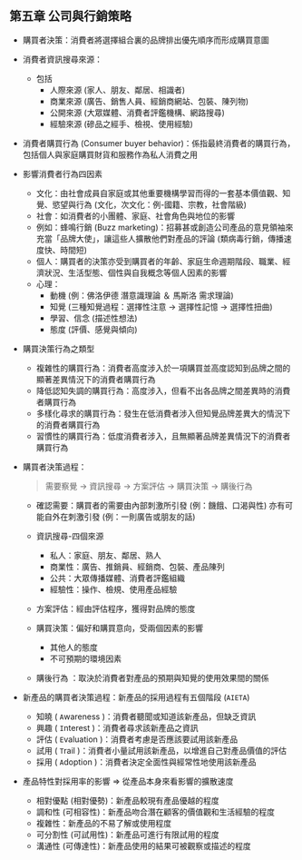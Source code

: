 ## 第五章 公司與行銷策略

* 購買者決策：消費者將選擇組合裏的品牌排出優先順序而形成購買意圖

* 消費者資訊搜尋來源：
  * 包括
    * 人際來源 (家人、朋友、鄰居、相識者)
    * 商業來源 (廣告、銷售人員、經銷商網站、包裝、陳列物)
    * 公開來源 (大眾媒體、消費者評鑑機構、網路搜尋)
    * 經驗來源 (磣品之經手、檢視、使用經驗)

* 消費者購買行為 (Consumer buyer behavior)：係指最終消費者的購買行為，包括個人與家庭購買財貨和服務作為私人消費之用

* 影響消費者行為四因素
  * 文化：由社會成員自家庭或其他重要機構學習而得的一套基本價值觀、知覺、慾望與行為 (文化，次文化：例-國籍、宗教，社會階級)
  * 社會：如消費者的小團體、家庭、社會角色與地位的影響
  * 例如：蜂鳴行銷 (Buzz marketing)：招募甚或創造公司產品的意見領袖來充當「品牌大使」，讓這些人擴散他們對產品的評論 (類病毒行銷，傳播速度快、時間短)
  * 個人：購買者的決策亦受到購買者的年齡、家庭生命週期階段、職業、經濟狀況、生活型態、個性與自我概念等個人因素的影響
  * 心理：
    * 動機 (例：佛洛伊德 潛意識理論 ＆ 馬斯洛 需求理論)
    * 知覺 (三種知覺過程：選擇性注意 -> 選擇性記憶 -> 選擇性扭曲)
    * 學習、信念 (描述性想法)
    * 態度 (評價、感覺與傾向)

* 購買決策行為之類型
  * 複雜性的購買行為：消費者高度涉入於一項購買並高度認知到品牌之間的顯著差異情況下的消費者購買行為
  * 降低認知失調的購買行為：高度涉入，但看不出各品牌之間差異時的消費者購買行為
  * 多樣化尋求的購買行為：發生在低消費者涉入但知覺品牌差異大的情況下的消費者購買行為
  * 習慣性的購買行為：低度消費者涉入，且無顯著品牌差異情況下的消費者購買行為

* 購買者決策過程：
    > 需要察覺 -> 資訊搜尋 -> 方案評估 -> 購買決策 -> 購後行為

  * 確認需要：購買者的需要由內部刺激所引發 (例：饑餓、口渴與性) 亦有可能自外在刺激引發 (例：一則廣告或朋友的話)
  * 資訊搜尋-四個來源
    * 私人：家庭、朋友、鄰居、熟人
    * 商業性：廣告、推銷員、經銷商、包裝、產品陳列
    * 公共：大眾傳播媒體、消費者評鑑組織
    * 經驗性：操作、檢規、使用產品經驗
  * 方案評估：經由評估程序，獲得對品牌的態度

  * 購買決策：偏好和購買意向，受兩個因素的影響
    * 其他人的態度
    * 不可預期的環境因素
  * 購後行為 ：取決於消費者對產品的預期與知覺的使用效果間的關係

* 新產品的購買者決策過程：新產品的採用過程有五個階段  (`AIETA`)
  * 知曉 ( `A`wareness )：消費者聽聞或知道該新產品，但缺乏資訊
  * 興趣 ( `I`nterest )：消費者尋求該新產品之資訊
  * 評估 ( `E`valuation )：消費者考慮是否應該要試用該新產品
  * 試用 ( `T`rail )：消費者小量試用該新產品，以增進自己對產品價值的評估
  * 採用 ( `A`doption )：消費者決定全面性與經常性地使用該新產品

* 產品特性對採用率的影響 => 從產品本身來看影響的擴散速度
  * 相對優點 (相對優勢)：新產品較現有產品優越的程度
  * 調和性 (可相容性)：新產品吻合潛在顧客的價值觀和生活經驗的程度
  * 複雜性：新產品的不易了解或使用程度
  * 可分割性 (可試用性)：新產品可進行有限試用的程度
  * 溝通性 (可傳達性)：新產品使用的結果可被觀察或描述的程度
